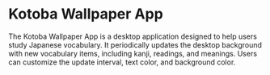 # Kotoba Wallpaper App
 The Kotoba Wallpaper App is a desktop application designed to help users study Japanese vocabulary. It periodically updates the desktop background with new vocabulary items, including kanji, readings, and meanings. Users can customize the update interval, text color, and background color.
